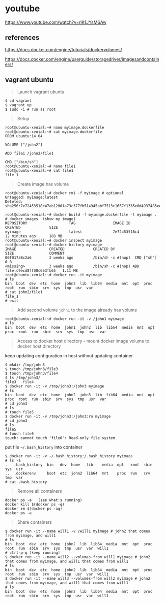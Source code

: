 # youtube

https://www.youtube.com/watch?v=rlK1JYsM6Aw

## references

https://docs.docker.com/engine/tutorials/dockervolumes/

https://docs.docker.com/engine/userguide/storagedriver/imagesandcontainers/

## vagrant ubuntu

> Launch vagrant ubuntu

```
$ cd vagrant
$ vagrant up
$ sudo -i # run as root
```

> Setup

```
root@ubuntu-xenial:~# nano myimage.dockerfile
root@ubuntu-xenial:~# cat myimage.dockerfile 
FROM ubuntu:14.04

VOLUME ["/john2"]

ADD file1 /john2/file1

CMD ["/bin/sh"]
root@ubuntu-xenial:~# nano file1
root@ubuntu-xenial:~# cat file1
file_1
```

> Create image has volume

```
root@ubuntu-xenial:~# docker rmi -f myimage # optional
Untagged: myimage:latest
Deleted: sha256:7e72453518c47ab12001a73c377fb514945abf7513c1657f1335e6d4937485ee

root@ubuntu-xenial:~# docker build -f myimage.dockerfile -t myimage .
# docker images  (show my image)
REPOSITORY                   TAG                 IMAGE ID            CREATED             SIZE
myimage                      latest              7e72453518c4        12 minutes ago      188 MB
root@ubuntu-xenial:~# docker inspect myimage
root@ubuntu-xenial:~# docker history myimage
IMAGE               CREATED             CREATED BY                                      SIZE                COMMENT
00f017a8c2a6        3 weeks ago         /bin/sh -c #(nop)  CMD ["sh"]                   0 B                 
<missing>           3 weeks ago         /bin/sh -c #(nop) ADD file:c9ecd8ff00c653fb65   1.11 MB          
root@ubuntu-xenial:~# docker run -it myimage
# ls  
bin  boot  dev	etc  home  john2  lib  lib64  media  mnt  opt  proc  root  run	sbin  srv  sys	tmp  usr  var
# cat john2/file1
file_1
# exit
```

> Add second volume `john1` to the image already has volume

```
root@ubuntu-xenial:~# docker run -it -v /john1 myimage
# ls
bin  boot  dev	etc  home  john1  john2  lib  lib64  media  mnt  opt  proc  root  run  sbin  srv  sys  tmp  usr  var
```

> Access to docker host directory - mount docker image volume to docker host directory

keep updating configuration in host without updating container

```
$ mkdir /tmp/john3
$ touch /tmp/john3/file3
$ touch /tmp/john3/file4
$ ls /tmp/john3/
file3	file4
$ docker run -it -v /tmp/john3:/john3 myimage
# ls
bin  boot  dev	etc  home  john2  john3  lib  lib64  media  mnt  opt  proc  root  run  sbin  srv  sys  tmp  usr  var
# cd john3
# ls
# touch file5
$ docker run -it -v /tmp/john3:/john3:ro myimage
# cd john3
# ls
file5
# touch file6
touch: cannot touch 'file6': Read-only file system
```

put file `~/.bash_history` into container

```
$ docker run -it -v ~/.bash_history:/.bash_history myimage
# ls -a 
.   .bash_history  bin	 dev  home   lib    media  opt	 root  sbin  sys  usr
..  .dockerenv	   boot  etc  john2  lib64  mnt    proc  run   srv   tmp  var
# cat .bash_history
```

> Remove all containers

```
docker ps -a   (see what's running)
docker kill $(docker ps -q)
docker rm $(docker ps -aq)   
docker ps -a
```

> Share containers

```
$ docker run -it --name will1 -v /will1 myimage # john2 that comes from myimage, and will1
# ls
bin  boot  dev	etc  home  john2  lib  lib64  media  mnt  opt  proc  root  run	sbin  srv  sys	tmp  usr  var  will1
# ctrl-p-q (keep running)
$ docker run -it --name will2 --volumes-from will1 myimage # john2 that comes from myimage, and will1 that comes from will1
# ls
bin  boot  dev	etc  home  john2  lib  lib64  media  mnt  opt  proc  root  run	sbin  srv  sys	tmp  usr  var  will1
$ docker run -it --name will3 --volumes-from will2 myimage # john2 that comes from myimage, and will1 that comes from will1
# ls
bin  boot  dev	etc  home  john2  lib  lib64  media  mnt  opt  proc  root  run	sbin  srv  sys	tmp  usr  var  will1
```
